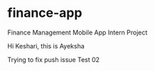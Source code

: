 # finance-app
Finance Management Mobile App Intern Project

Hi Keshari, this is Ayeksha

Trying to fix push issue
Test 02

